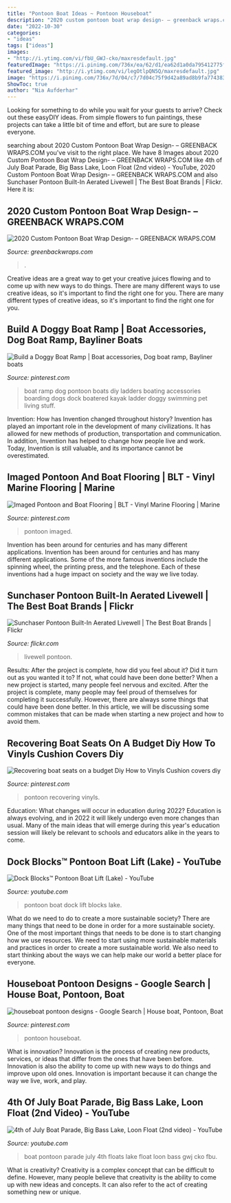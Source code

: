 ```yaml
---
title: "Pontoon Boat Ideas ~ Pontoon Houseboat"
description: "2020 custom pontoon boat wrap design- – greenback wraps.com"
date: "2022-10-30"
categories:
- "ideas"
tags: ["ideas"]
images:
- "http://i.ytimg.com/vi/fbU_GWJ-cko/maxresdefault.jpg"
featuredImage: "https://i.pinimg.com/736x/ea/62/d1/ea62d1a0da795412775f8eee7043d243.jpg"
featured_image: "http://i.ytimg.com/vi/legOtlpQN5Q/maxresdefault.jpg"
image: "https://i.pinimg.com/736x/7d/04/c7/7d04c75f9d42a89ad8b9fa774383fb1d--travel-trailers-motor.jpg"
ShowToc: true
author: "Nia Aufderhar"
---
```



Looking for something to do while you wait for your guests to arrive? Check out these easyDIY ideas. From simple flowers to fun paintings, these projects can take a little bit of time and effort, but are sure to please everyone.

	

		
searching about 2020 Custom Pontoon Boat Wrap Design- – GREENBACK WRAPS.COM you've visit to the right place. We have 8 Images about 2020 Custom Pontoon Boat Wrap Design- – GREENBACK WRAPS.COM like 4th of July Boat Parade, Big Bass Lake, Loon Float (2nd video) - YouTube, 2020 Custom Pontoon Boat Wrap Design- – GREENBACK WRAPS.COM and also Sunchaser Pontoon Built-In Aerated Livewell | The Best Boat Brands | Flickr. Here it is:
		
    
## 2020 Custom Pontoon Boat Wrap Design- – GREENBACK WRAPS.COM

<img loading=lazy src="http://cdn.shopify.com/s/files/1/0004/6658/3583/products/82082207_991018557965413_2061121871541174272_n_1200x1200.jpg?v=1581348999" onerror="this.onerror=null;this.src='https://tse2.mm.bing.net/th?id=OIP.lKRLd6VsZR6CxQoRBGvQiAHaEK&amp;pid=15.1';" alt="2020 Custom Pontoon Boat Wrap Design- – GREENBACK WRAPS.COM">

_Source: greenbackwraps.com_

>. 

	

Creative ideas are a great way to get your creative juices flowing and to come up with new ways to do things. There are many different ways to use creative ideas, so it's important to find the right one for you. There are many different types of creative ideas, so it's important to find the right one for you.

    
## Build A Doggy Boat Ramp | Boat Accessories, Dog Boat Ramp, Bayliner Boats

<img loading=lazy src="https://i.pinimg.com/736x/ea/62/d1/ea62d1a0da795412775f8eee7043d243.jpg" onerror="this.onerror=null;this.src='https://tse2.mm.bing.net/th?id=OIP.mxqb5BOS_UXgqBmiWy4j6QHaFj&amp;pid=15.1';" alt="Build a Doggy Boat Ramp | Boat accessories, Dog boat ramp, Bayliner boats">

_Source: pinterest.com_

>boat ramp dog pontoon boats diy ladders boating accessories boarding dogs dock boatered kayak ladder doggy swimming pet living stuff. 

	

Invention: How has Invention changed throughout history?
Invention has played an important role in the development of many civilizations. It has allowed for new methods of production, transportation and communication. In addition, Invention has helped to change how people live and work. Today, Invention is still valuable, and its importance cannot be overestimated.

    
## Imaged Pontoon And Boat Flooring | BLT - Vinyl Marine Flooring | Marine

<img loading=lazy src="https://i.pinimg.com/736x/ae/f8/02/aef802453ea2515f969cbd4ad529b521.jpg" onerror="this.onerror=null;this.src='https://tse2.mm.bing.net/th?id=OIP.gjRIcdKiKXRwL2_sYwPB_QHaEK&amp;pid=15.1';" alt="Imaged Pontoon and Boat Flooring | BLT - Vinyl Marine Flooring | Marine">

_Source: pinterest.com_

>pontoon imaged. 

	

Invention has been around for centuries and has many different applications.
Invention has been around for centuries and has many different applications. Some of the more famous inventions include the spinning wheel, the printing press, and the telephone. Each of these inventions had a huge impact on society and the way we live today.

    
## Sunchaser Pontoon Built-In Aerated Livewell | The Best Boat Brands | Flickr

<img loading=lazy src="https://live.staticflickr.com/7067/6887391743_3f43989547_z.jpg" onerror="this.onerror=null;this.src='https://tse2.mm.bing.net/th?id=OIP.nInRu9vFCk-ulVTV0IMY-AHaJ4&amp;pid=15.1';" alt="Sunchaser Pontoon Built-In Aerated Livewell | The Best Boat Brands | Flickr">

_Source: flickr.com_

>livewell pontoon. 

	

Results: After the project is complete, how did you feel about it? Did it turn out as you wanted it to? If not, what could have been done better?
When a new project is started, many people feel nervous and excited. After the project is complete, many people may feel proud of themselves for completing it successfully. However, there are always some things that could have been done better. In this article, we will be discussing some common mistakes that can be made when starting a new project and how to avoid them.

    
## Recovering Boat Seats On A Budget Diy How To Vinyls Cushion Covers Diy

<img loading=lazy src="https://i.pinimg.com/736x/32/f1/98/32f1987714030e2ddc8ca1505fde5181.jpg" onerror="this.onerror=null;this.src='https://tse1.mm.bing.net/th?id=OIP.XN2CvKgwKBJ_Hk_wBB-8AAHaFj&amp;pid=15.1';" alt="Recovering boat seats on a budget Diy How to Vinyls Cushion covers diy">

_Source: pinterest.com_

>pontoon recovering vinyls. 

	

Education: What changes will occur in education during 2022?
Education is always evolving, and in 2022 it will likely undergo even more changes than usual. Many of the main ideas that will emerge during this year's education session will likely be relevant to schools and educators alike in the years to come.

    
## Dock Blocks™ Pontoon Boat Lift (Lake) - YouTube

<img loading=lazy src="http://i.ytimg.com/vi/legOtlpQN5Q/maxresdefault.jpg" onerror="this.onerror=null;this.src='https://tse4.mm.bing.net/th?id=OIP.LDw_KZD-e1UnMTFznYO6VgHaEK&amp;pid=15.1';" alt="Dock Blocks™ Pontoon Boat Lift (Lake) - YouTube">

_Source: youtube.com_

>pontoon boat dock lift blocks lake. 

	

What do we need to do to create a more sustainable society?
There are many things that need to be done in order for a more sustainable society. One of the most important things that needs to be done is to start changing how we use resources. We need to start using more sustainable materials and practices in order to create a more sustainable world. We also need to start thinking about the ways we can help make our world a better place for everyone.

    
## Houseboat Pontoon Designs - Google Search | House Boat, Pontoon, Boat

<img loading=lazy src="https://i.pinimg.com/736x/7d/04/c7/7d04c75f9d42a89ad8b9fa774383fb1d--travel-trailers-motor.jpg" onerror="this.onerror=null;this.src='https://tse1.mm.bing.net/th?id=OIP.NInIboH90b03k1O6Yoc1QwHaDA&amp;pid=15.1';" alt="houseboat pontoon designs - Google Search | House boat, Pontoon, Boat">

_Source: pinterest.com_

>pontoon houseboat. 

	

What is innovation?
Innovation is the process of creating new products, services, or ideas that differ from the ones that have been before. Innovation is also the ability to come up with new ways to do things and improve upon old ones. Innovation is important because it can change the way we live, work, and play.

    
## 4th Of July Boat Parade, Big Bass Lake, Loon Float (2nd Video) - YouTube

<img loading=lazy src="http://i.ytimg.com/vi/fbU_GWJ-cko/maxresdefault.jpg" onerror="this.onerror=null;this.src='https://tse1.mm.bing.net/th?id=OIP.FKB2oyPgJjq3Q8Kio_LX7AHaEK&amp;pid=15.1';" alt="4th of July Boat Parade, Big Bass Lake, Loon Float (2nd video) - YouTube">

_Source: youtube.com_

>boat pontoon parade july 4th floats lake float loon bass gwj cko fbu. 

	

What is creativity?
Creativity is a complex concept that can be difficult to define. However, many people believe that creativity is the ability to come up with new ideas and concepts. It can also refer to the act of creating something new or unique.

